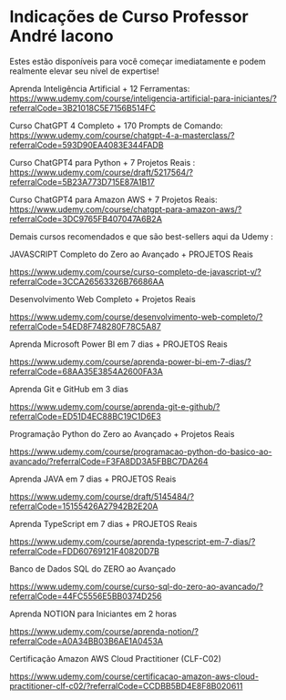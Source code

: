 # Indicações de Curso Professor André Iacono

Estes estão disponíveis para você começar imediatamente e podem realmente elevar seu nível de expertise!



Aprenda Inteligência Artificial + 12 Ferramentas: https://www.udemy.com/course/inteligencia-artificial-para-iniciantes/?referralCode=3B21018C5E7156B514FC

Curso ChatGPT 4 Completo + 170 Prompts de Comando: https://www.udemy.com/course/chatgpt-4-a-masterclass/?referralCode=593D90EA4083E344FADB

Curso ChatGPT4 para Python + 7 Projetos Reais : https://www.udemy.com/course/draft/5217564/?referralCode=5B23A773D715E87A1B17

Curso ChatGPT4 para Amazon AWS + 7 Projetos Reais: https://www.udemy.com/course/chatgpt-para-amazon-aws/?referralCode=3DC9765FB407047A6B2A



Demais cursos recomendados e que são best-sellers aqui da Udemy :



JAVASCRIPT Completo do Zero ao Avançado + PROJETOS Reais

https://www.udemy.com/course/curso-completo-de-javascript-v/?referralCode=3CCA26563326B76686AA



Desenvolvimento Web Completo + Projetos Reais

https://www.udemy.com/course/desenvolvimento-web-completo/?referralCode=54ED8F748280F78C5A87



Aprenda Microsoft Power BI em 7 dias + PROJETOS Reais

https://www.udemy.com/course/aprenda-power-bi-em-7-dias/?referralCode=68AA35E3854A2600FA3A



Aprenda Git e GitHub em 3 dias

https://www.udemy.com/course/aprenda-git-e-github/?referralCode=ED51D4EC88BC19C1D6E3



Programação Python do Zero ao Avançado + Projetos Reais

https://www.udemy.com/course/programacao-python-do-basico-ao-avancado/?referralCode=F3FA8DD3A5FBBC7DA264



Aprenda JAVA em 7 dias  + PROJETOS Reais

https://www.udemy.com/course/draft/5145484/?referralCode=15155426A27942B2E20A



Aprenda TypeScript em 7 dias + PROJETOS Reais

https://www.udemy.com/course/aprenda-typescript-em-7-dias/?referralCode=FDD60769121F40820D7B



Banco de Dados SQL do ZERO ao Avançado

https://www.udemy.com/course/curso-sql-do-zero-ao-avancado/?referralCode=44FC5556E5BB0374D256

Aprenda NOTION para Iniciantes em 2 horas

https://www.udemy.com/course/aprenda-notion/?referralCode=A0A34BB03B6AE1A0453A



Certificação Amazon AWS Cloud Practitioner (CLF-C02)

https://www.udemy.com/course/certificacao-amazon-aws-cloud-practitioner-clf-c02/?referralCode=CCDBB5BD4E8F8B020611


